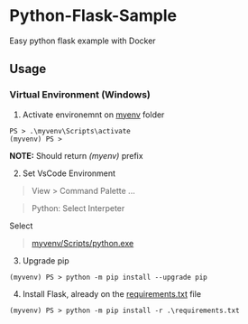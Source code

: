 # Python-Flask-Sample

Easy python flask example with Docker

## Usage

### Virtual Environment (Windows)

1. Activate environemnt on [myenv](myvenv/) folder

```PS
PS > .\myvenv\Scripts\activate
(myvenv) PS >
```

**NOTE:** Should return _(myenv)_ prefix 

2. Set VsCode Environment

> View > Command Palette ...
  
> Python: Select Interpeter
  
Select
  
> [myvenv/Scripts/python.exe](myvenv/Scripts/python.exe)

3. Upgrade pip

```PS
(myvenv) PS > python -m pip install --upgrade pip
```

4. Install Flask, already on the [requirements.txt](requirements.txt) file

```PS
(myvenv) PS > python -m pip install -r .\requirements.txt
```
